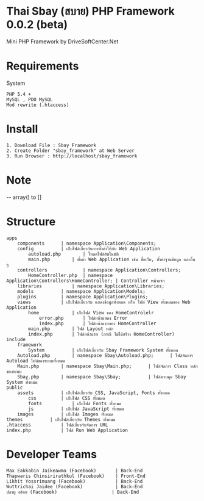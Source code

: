 # Thai Sbay (สบาย) PHP Framework 0.0.2 (beta)
Mini PHP Framework by DriveSoftCenter.Net

# Requirements
System

    PHP 5.4 + 
    MySQL , PDO MySQL
    Mod rewrite (.htaccess)

# Install
    1. Download File : Sbay Framework 
    2. Create Folder "sbay_framework" at Web Server
    3. Run Browser : http://localhost/sbay_framework

# Note 
-- array() to []

# Structure

    apps 			
        components 		| namespace Application\Components;
        config 			| เก็บไฟล์เกี่ยวกับการตั้งค่าให้กับ Web Application
            autoload.php		| โหลดไฟล์อัตโนมัติ
            main.php		| ตั้งค่า Web Application เช่น ชื่อเว็บ, ตั้งค่าฐานข้อมูล และอื่น ๆ
        controllers 			| namespace Application\Controllers;
            HomeController.php	| namespace Application\Controllers\HomeController; | Controller หน้าแรก 
        libraries			| namespace Application\Libraries;
        models 			| namespace Application\Models;
        plugins			| namespace Application\Plugins;
        views			| เก็บไฟล์เกี่ยวกับ แสดงข้อมูลทั้งหมด หรือ ไฟล์ View ทั้งหมดของ Web Application
            home			| เก็บไฟล์ View ของ HomeControlelr
                error.php		| ไฟล์หน้าแสดง Error
                index.php		| ไฟล์หน้าแรกของ HomeController
            main.php		| ไฟล์ Layout หลัก
            index.php		| ไฟล์หน้าแรก (กรณี ไม่ได้สร้าง HomeController)
    include
        framework
            System			| เก็บไฟล์เกี่ยวกับ Sbay Framework System ทั้งหมด
        Autoload.php		| namespace Sbay\Autoload.php;		| ไฟล์จัดการ Autoload ไฟล์ของระบบทั้งหมด
        Main.php		| namespace Sbay\Main.php;		| ไฟล์จัดการ Class หลักของระบบ	
        Sbay.php		| namespace Sbay\Sbay;			| ไฟล์ควบคุม Sbay System ทั้งหมด
    public	
        assets			| เก็บไฟล์เกี่ยวกับ CSS, JavaScript, Fonts ทั้งหมด
            css			| เก็บไฟล์ CSS ทั้งหมด
            fonts			| เก็บไฟล์ Fonts ทั้งหมด
            js			| เก็บไฟล์ JavaScript ทั้งหมด
        images			| เก็บไฟล์ Images ทั้งหมด	
    themes			| เก็บไฟล์เกี่ยวกับ Themes ทั้งหมด
    .htaccess			| ไฟล์เกี่ยวกับจัดการ URL
    index.php			| ไฟล์ Run Web Application

# Developer Teams

    Max Eakkabin Jaikeawma (Facebook)       | Back-End
    Thapwaris Chinsirirathkul (Facebook)    | Front-End
    Likhit Yossrimuang (Facebook)           | Back-End
    Wuttrichai Jaidee (Facebook)            | Back-End
    ปลาทู อร่อย (Facebook)                    | Back-End
